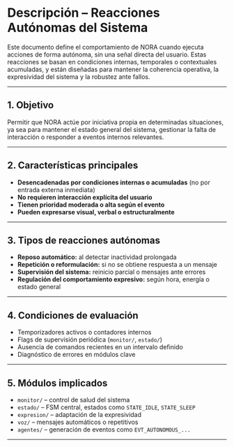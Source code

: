 # Descripción – Reacciones Autónomas del Sistema

Este documento define el comportamiento de NORA cuando ejecuta acciones de forma autónoma, sin una señal directa del usuario. Estas reacciones se basan en condiciones internas, temporales o contextuales acumuladas, y están diseñadas para mantener la coherencia operativa, la expresividad del sistema y la robustez ante fallos.

---

## 1. Objetivo

Permitir que NORA actúe por iniciativa propia en determinadas situaciones, ya sea para mantener el estado general del sistema, gestionar la falta de interacción o responder a eventos internos relevantes.

---

## 2. Características principales

* **Desencadenadas por condiciones internas o acumuladas** (no por entrada externa inmediata)
* **No requieren interacción explícita del usuario**
* **Tienen prioridad moderada o alta según el evento**
* **Pueden expresarse visual, verbal o estructuralmente**

---

## 3. Tipos de reacciones autónomas

* **Reposo automático:** al detectar inactividad prolongada
* **Repetición o reformulación:** si no se obtiene respuesta a un mensaje
* **Supervisión del sistema:** reinicio parcial o mensajes ante errores
* **Regulación del comportamiento expresivo:** según hora, energía o estado general

---

## 4. Condiciones de evaluación

* Temporizadores activos o contadores internos
* Flags de supervisión periódica (`monitor/`, `estado/`)
* Ausencia de comandos recientes en un intervalo definido
* Diagnóstico de errores en módulos clave

---

## 5. Módulos implicados

* `monitor/` – control de salud del sistema
* `estado/` – FSM central, estados como `STATE_IDLE`, `STATE_SLEEP`
* `expresion/` – adaptación de la expresividad
* `voz/` – mensajes automáticos o repetitivos
* `agentes/` – generación de eventos como `EVT_AUTONOMOUS_...`

---